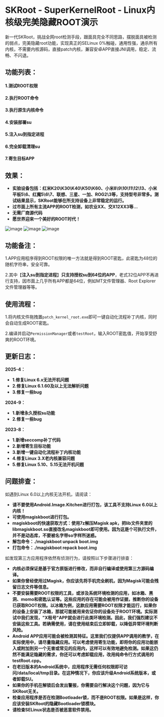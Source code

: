 # SKRoot - SuperKernelRoot - Linux内核级完美隐藏ROOT演示
新一代SKRoot，挑战全网root检测手段，跟面具完全不同思路，摆脱面具被检测的弱点，完美隐藏root功能，实现真正的SELinux 0%触碰，通用性强，通杀所有内核，不需要内核源码，直接patch内核，兼容安卓APP直接JNI调用，稳定、流畅、不闪退。
## 功能列表：
#### 1.测试ROOT权限
#### 2.执行ROOT命令
#### 3.执行原生内核命令
#### 4.安装部署su
#### 5.注入su到指定进程
#### 6.完全卸载清理su
#### 7.寄生目标APP

## 效果：
* **实验设备包括：红米K20\K30\K40\K50\K60、小米8\9\10\11\12\13、小米平板5\6、红魔5\6\7、联想、三星、一加、ROG2\3等，支持型号非常多。测试结果显示，SKRoot能够在所支持设备上非常稳定的运行。**
* **过市面上所有主流APP的ROOT检测，如农业XX、交X12XX3等...**
* **无需厂商源代码**
* **愿世界迎来一个美好的ROOT时代！**

![image](https://github.com/abcz316/linuxKernelRoot/blob/master/ScreenCap/1.png)
![image](https://github.com/abcz316/linuxKernelRoot/blob/master/ScreenCap/3.png)
![image](https://github.com/abcz316/linuxKernelRoot/blob/master/ScreenCap/4.png)

## 功能备注：
1.APP应用程序得到ROOT权限的唯一方法就是得到ROOT密匙，此密匙为48位的随机字符串，安全可靠。

2.其中【**注入su到指定进程**】**只支持授权su到64位的APP**，老式32位APP不再进行支持，因市面上几乎所有APP都是64位，例如MT文件管理器、Root Explorer文件管理器等等。

## 使用流程：
1.将内核文件拖拽置`patch_kernel_root.exe`即可一键自动化流程补丁内核，同时会自动生成ROOT密匙。

2.编译并启动`PermissionManager`或者`testRoot`，输入ROOT密匙值，开始享受舒爽的ROOT环境。

## 更新日志：
**2025-4：**
  * **1.修复Linux 6.x无法开机问题**
  * **2.修复Linux 6.1.60及以上无法解析问题**
  * **3.修复一些bug**
  
**2024-9：**
  * **1.新增永久授权su功能**
  * **2.修复一些bug**

**2023-8：**
  * **1.新增seccomp补丁代码**
  * **2.新增寄生目标功能**
  * **3.新增一键自动化流程补丁内核功能**
  * **4.修复Linux 3.X老内核兼容问题**
  * **5.修复Linux 5.10、5.15无法开机问题**

## 问题排查：
如遇到Linux 6.0以上内核无法开机，请阅读：
* **请不要使用Android.Image.Kitchen进行打包，该工具不支持Linux 6.0以上内核！**
* **可使用magiskboot进行打包。**
* **magiskboot的快速获取方式：使用7z解压Magisk apk，把lib文件夹里的libmagiskboot.so直接改名magiskboot即可使用。因为这是个可执行文件，并不是动态库，不要被名字带so字样所迷惑。**
* **解包命令：./magiskboot unpack boot.img**
* **打包命令：./magiskboot repack boot.img**

如发现第三方应用程序依然有侦测行为，请按照以下步骤进行排查：
* **内核必须保证是基于官方原版进行修改，而非自行编译或使用第三方源码编译。**
* **如果你曾经使用过Magisk，你应该先将手机完全刷机，因为Magisk可能会残留日志文件等信息。**
* **不要安装需要ROOT权限的工具，或涉及系统环境检测的应用，如冰箱、黑洞、momo和密匙认证等。这些应用的存在可能会被用作证据，推断你的设备已获取ROOT权限。以冰箱为例，这款应用需要ROOT权限才能运行，如果你的设备上安装了冰箱，那就可能被用来佐证你的设备处于ROOT环境。实际测试中我们发现，"X租号"APP就会进行此类环境检测。因此，我们强烈建议不安装这些工具。若确需使用，请在使用结束后立即卸载，以降低异常环境判断风险。**
* **Android APP应用可能会被检测其特征。这里我们仅提供APP调用的教学，在实际使用中，请尽量隐藏应用。可以考虑使用寄生功能，即将你的应用功能嵌入或附加到另一个无害或常见的应用内，这样可以有效地避免检测。如果这仍然不能满足隐藏的需求，你还可以考虑卸载应用，改用纯命令行方式调用的testRoot.cpp。**
* **在老旧版本的Android系统中，应用程序无需任何权限即可访问/data/local/tmp目录。在这种情况下，你应该升级Android系统版本，或者卸载SU。**
* **如果你的手机在解锁后会发出警报，你需要自行解决这个问题，因为它与SKRoot无关。**
* **检查应用程序是否在检测Bootloader锁，而不是ROOT权限。如果是这样，你应该安装SKRoot的隐藏Bootloader锁模块。**
* **请检查SELinux状态是否被恶意软件禁用。**
